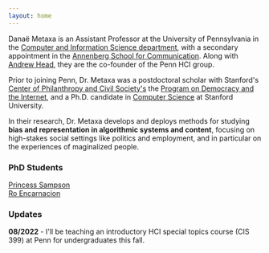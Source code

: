 ```yaml
---
layout: home
---
```


Danaë Metaxa is an Assistant Professor at the University of Pennsylvania in the [Computer and Information Science department][penncis], with a secondary appointment in the [Annenberg School for Communication][pennasc]. Along with [Andrew Head][amh], they are the co-founder of the Penn HCI group. 

Prior to joining Penn, Dr. Metaxa was a postdoctoral scholar with Stanford's [Center of Philanthropy and Civil Society's][pacs] the [Program on Democracy and the Internet][pdi], and a Ph.D. candidate in [Computer Science][stanfordCS] at Stanford University.

In their research, Dr. Metaxa develops and deploys methods for studying **bias and representation in algorithmic systems and content**, focusing on high-stakes social settings like politics and employment, and in particular on the experiences of maginalized people.

[stanfordCS]: http://www-cs.stanford.edu/
[hci]:http://hci.stanford.edu/
[penncis]: https://www.cis.upenn.edu
[pennasc]: https://www.asc.upenn.edu
[pacs]: https://pacscenter.stanford.edu
[pdi]: https://pacscenter.stanford.edu/research/program-on-democracy-and-the-internet/
[amh]: http://andrewhead.info
[pennhci]: https://pennhci.org

### PhD Students
[Princess Sampson][psamp]  
[Ro Encarnacion][ro]

[ro]: http://roencarnacion.com
[psamp]: https://psamp.github.io

### Updates

**08/2022** - I'll be teaching an introductory HCI special topics course (CIS 399) at Penn for undergraduates this fall.
